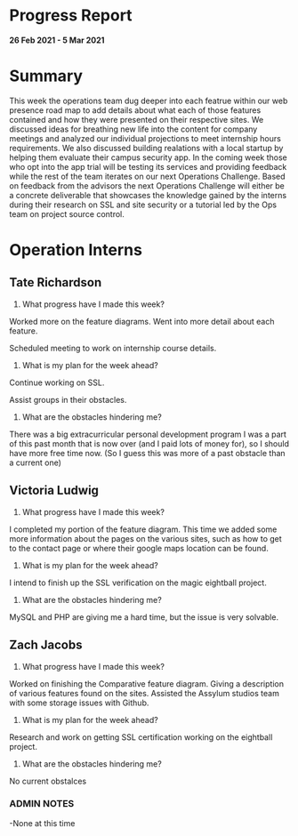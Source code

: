 # Progress Report

**26 Feb 2021 - 5 Mar 2021**

# Summary

This week the operations team dug deeper into each featrue within our web presence road map to add details about what each of those features contained and how they were presented on their respective sites. We discussed ideas for breathing new life into the content for company meetings and analyzed our individual projections to meet internship hours requirements. We also discussed building realations with a local startup by helping them evaluate their campus security app. In the coming week those who opt into the app trial will be testing its services and providing feedback while the rest of the team iterates on our next Operations Challenge. Based on feedback from the advisors the next Operations Challenge will either be a concrete deliverable that showcases the knowledge gained by the interns during their research on SSL and site security or a tutorial led by the Ops team on project source control.

# Operation Interns

## Tate Richardson

1. What progress have I made this week?

Worked more on the feature diagrams.  Went into more detail about each feature.

Scheduled meeting to work on internship course details.

1. What is my plan for the week ahead?

Continue working on SSL.

Assist groups in their obstacles.

1. What are the obstacles hindering me?

There was a big extracurricular personal development program I was a part of this past month that is now over (and I paid lots of money for), so I should have more free time now.  (So I guess this was more of a past obstacle than a current one)



## Victoria Ludwig

1. What progress have I made this week?

I completed my portion of the feature diagram. This time we added some more information about the pages on the various sites, such as how to get to the contact page or where their google maps location can be found.

1. What is my plan for the week ahead?

I intend to finish up the SSL verification on the magic eightball project.

1. What are the obstacles hindering me?

MySQL and PHP are giving me a hard time, but the issue is very solvable.


## Zach Jacobs

1. What progress have I made this week?

Worked on finishing the Comparative feature diagram. Giving a description of various features found on the sites. Assisted the Assylum studios team with some storage issues with Github.

1. What is my plan for the week ahead?

Research and work on getting SSL certification working on the eightball project.

1. What are the obstacles hindering me?

No current obstalces

### ADMIN NOTES

-None at this time

